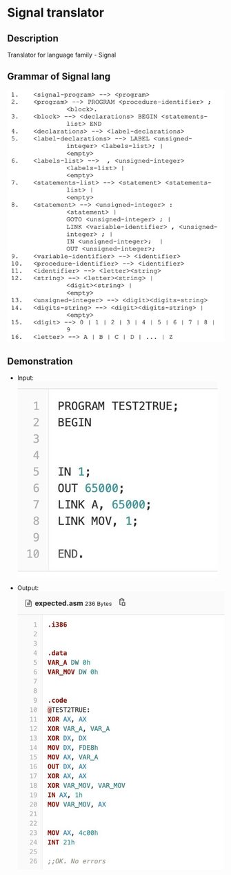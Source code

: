 # Signal translator

## Description
Translator for language family - Signal

## Grammar of Signal lang
![signal grammar](https://github.com/bohdan-sokolovskyi/Signal-translator/blob/master/demo-pics/signal-grammar.png)

## Demonstration
* Input:
![demo in](https://github.com/bohdan-sokolovskyi/Signal-translator/blob/master/demo-pics/demo-in.jpg)<br />


* Output:
![demo out](https://github.com/bohdan-sokolovskyi/Signal-translator/blob/master/demo-pics/demo-out.jpg)
